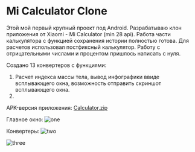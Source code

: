 # Mi Calculator Clone
Этой мой первый крупный проект под Android. 
Разрабатываю клон приложения от Xiaomi - Mi Calculator (min 28 api).
Работа части калькулятора с функцией сохранения истории полностью готова. 
Для расчетов использовал постфиксный калькулятор.
Работу с отрицательными числами и процентом пришлось написать с нуля.

Создано 13 конвертеров с функциями:
1) Расчет индекса массы тела, вывод инфографики ввиде всплывающего окна, возможность отправить скриншот всплывающего окна.
2) 

APK-версия приложения: [Calculator.zip](https://github.com/ilyxan89/Mi-Calculator-Clone/files/5513823/Calculator.zip)

Главное окно:
![one](https://user-images.githubusercontent.com/71913328/98608112-9660e400-22fb-11eb-9985-231617c67ae8.jpg)

Конвертеры:
![two](https://user-images.githubusercontent.com/71913328/98608183-b55f7600-22fb-11eb-936b-6aeed56d4071.jpg)

![three](https://user-images.githubusercontent.com/71913328/98608187-b8f2fd00-22fb-11eb-94c1-e476c4a3a31b.jpg)
